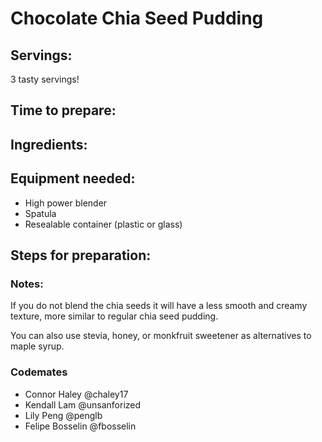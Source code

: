 
# Chocolate Chia Seed Pudding


## Servings: 

  3 tasty servings!

## Time to prepare: 

## Ingredients:

## Equipment needed: 
-   High power blender
-   Spatula
-   Resealable container (plastic or glass)


## Steps for preparation:



### Notes:
If you do not blend the chia seeds it will have a less smooth and creamy texture, more similar to regular chia seed pudding.

You can also use stevia, honey, or monkfruit sweetener as alternatives to maple syrup.


### Codemates #
- Connor Haley @chaley17
- Kendall Lam @unsanforized
- Lily Peng @penglb
- Felipe Bosselin @fbosselin